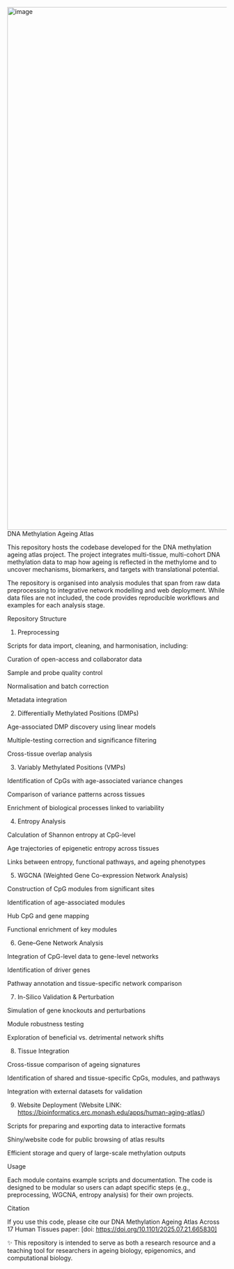 <img width="1920" height="1200" alt="image" src="https://github.com/user-attachments/assets/cff071b8-4bfa-49f2-b840-9324aee7aea2" />DNA Methylation Ageing Atlas

This repository hosts the codebase developed for the DNA methylation ageing atlas project. The project integrates multi-tissue, multi-cohort DNA methylation data to map how ageing is reflected in the methylome and to uncover mechanisms, biomarkers, and targets with translational potential.

The repository is organised into analysis modules that span from raw data preprocessing to integrative network modelling and web deployment. While data files are not included, the code provides reproducible workflows and examples for each analysis stage.

Repository Structure
1. Preprocessing

Scripts for data import, cleaning, and harmonisation, including:

Curation of open-access and collaborator data

Sample and probe quality control

Normalisation and batch correction

Metadata integration

2. Differentially Methylated Positions (DMPs)

Age-associated DMP discovery using linear models

Multiple-testing correction and significance filtering

Cross-tissue overlap analysis

3. Variably Methylated Positions (VMPs)

Identification of CpGs with age-associated variance changes

Comparison of variance patterns across tissues

Enrichment of biological processes linked to variability

4. Entropy Analysis

Calculation of Shannon entropy at CpG-level

Age trajectories of epigenetic entropy across tissues

Links between entropy, functional pathways, and ageing phenotypes

5. WGCNA (Weighted Gene Co-expression Network Analysis)

Construction of CpG modules from significant sites

Identification of age-associated modules

Hub CpG and gene mapping

Functional enrichment of key modules

6. Gene–Gene Network Analysis

Integration of CpG-level data to gene-level networks

Identification of driver genes

Pathway annotation and tissue-specific network comparison

7. In-Silico Validation & Perturbation

Simulation of gene knockouts and perturbations

Module robustness testing

Exploration of beneficial vs. detrimental network shifts

8. Tissue Integration

Cross-tissue comparison of ageing signatures

Identification of shared and tissue-specific CpGs, modules, and pathways

Integration with external datasets for validation

9. Website Deployment (Website LINK: https://bioinformatics.erc.monash.edu/apps/human-aging-atlas/)

Scripts for preparing and exporting data to interactive formats

Shiny/website code for public browsing of atlas results

Efficient storage and query of large-scale methylation outputs

Usage

Each module contains example scripts and documentation. The code is designed to be modular so users can adapt specific steps (e.g., preprocessing, WGCNA, entropy analysis) for their own projects.

Citation

If you use this code, please cite our DNA Methylation Ageing Atlas Across 17 Human Tissues paper:
[doi: https://doi.org/10.1101/2025.07.21.665830]

✨ This repository is intended to serve as both a research resource and a teaching tool for researchers in ageing biology, epigenomics, and computational biology.
